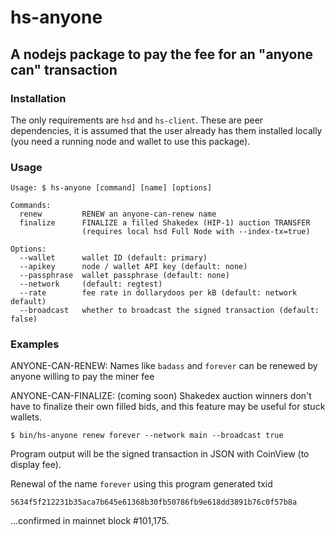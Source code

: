 # hs-anyone

## A nodejs package to pay the fee for an "anyone can" transaction

### Installation

The only requirements are `hsd` and `hs-client`. These are peer dependencies,
it is assumed that the user already has them installed locally (you need a
running node and wallet to use this package).

### Usage

```
Usage: $ hs-anyone [command] [name] [options]

Commands:
  renew         RENEW an anyone-can-renew name
  finalize      FINALIZE a filled Shakedex (HIP-1) auction TRANSFER
                (requires local hsd Full Node with --index-tx=true)

Options:
  --wallet      wallet ID (default: primary)
  --apikey      node / wallet API key (default: none)
  --passphrase  wallet passphrase (default: none)
  --network     (default: regtest)
  --rate        fee rate in dollarydoos per kB (default: network default)
  --broadcast   whether to broadcast the signed transaction (default: false)
```


### Examples

ANYONE-CAN-RENEW: Names like `badass` and `forever` can be renewed by anyone
willing to pay the miner fee

ANYONE-CAN-FINALIZE: (coming soon) Shakedex auction winners don't have to finalize
their own filled bids, and this feature may be useful for stuck wallets.

```
$ bin/hs-anyone renew forever --network main --broadcast true
```

Program output will be the signed transaction in JSON with CoinView (to display fee).

Renewal of the name `forever` using this program generated txid

```
5634f5f212231b35aca7b645e61368b30fb50786fb9e618dd3891b76c0f57b8a
```

...confirmed in mainnet block #101,175.